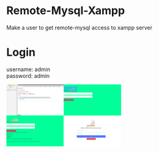 # Remote-Mysql-Xampp
Make a user to get remote-mysql access to xampp server <br>

# Login
username: admin <br>
password: admin <br>

<img alt="electron" src="https://raw.githubusercontent.com/MEGAMINDMK/Remote-Mysql-Xampp/main/Screenshot_2021-03-25%20localhost%2090%20127%200%200%201%20phpMyAdmin%205%201%200.png" width="300">
